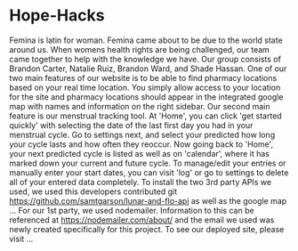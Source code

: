 # Hope-Hacks
Femina is latin for woman. Femina came about to be due to the world state around us. When womens health rights are being challenged, our team came together to help with the knowledge we have.
Our group consists of Brandon Carter, Natalie Ruiz, Brandon Ward, and Shade Hassan.
One of our two main features of our website is to be able to find pharmacy locations based on your real time location. You simply allow access to your location for the site and pharmacy locations should appear in the integrated google map with names and information on the right sidebar.
Our second main feature is our menstrual tracking tool. At 'Home', you can click 'get started quickly' with selecting the date of the last first day you had in your menstrual cycle. Go to settings next, and select your predicted how long your cycle lasts and how often they reoccur. Now going back to 'Home', your next predicted cycle is listed as well as on 'calendar', where it has marked down your current and future cycle. To manage/edit your entries or manually enter your start dates, you can visit 'log' or go to settings to delete all of your entered data completely.
To install the two 3rd party APIs we used, we used this developers contributed git https://github.com/samtgarson/lunar-and-flo-api as well as the google map
...
For our 1st party, we used nodemailer. Information to this can be referenced at https://nodemailer.com/about/ and the email we used was newly created specifically for this project.
To see our deployed site, please visit ...